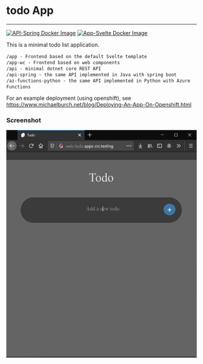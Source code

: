 # todo App
---
[![API-Spring Docker Image](https://github.com/michaelburch/todo/actions/workflows/api-spring-docker.yml/badge.svg?event=push)](https://github.com/michaelburch/todo/actions/workflows/api-spring-docker.yml) [![App-Svelte Docker Image](https://github.com/michaelburch/todo/actions/workflows/app-svelte-docker.yml/badge.svg?event=push)](https://github.com/michaelburch/todo/actions/workflows/app-svelte-docker.yml)

This is a minimal todo list application. 

```
/app - Frontend based on the default Svelte template
/app-wc - Frontend based on web components
/api - minimal dotnet core REST API
/api-spring - the same API implemented in Java with spring boot
/az-functions-python - the same API implemented in Python with Azure Functions
```
For an example deployment (using openshift), see https://www.michaelburch.net/blog/Deploying-An-App-On-Openshift.html

### Screenshot

![screenshot of app](/todo.gif "screenshot of app") 
